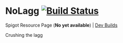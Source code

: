# NoLagg [![Build Status](https://drone.io/github.com/bergerhealer/NoLagg/status.png)](https://drone.io/github.com/bergerhealer/NoLagg/latest)
Spigot Resource Page (<strong>No yet available</strong>) | [Dev Builds](https://drone.io/github.com/bergerhealer/NoLagg/files)

Crushing the lagg
